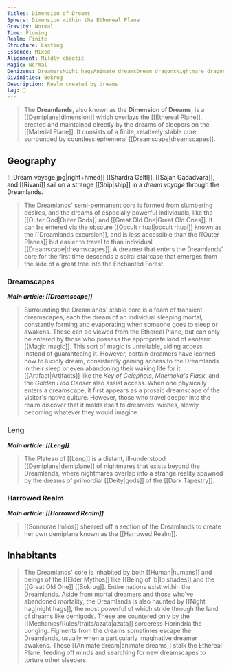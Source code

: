 ```yaml
---
Titles: Dimension of Dreams
Sphere: Dimension within the Ethereal Plane
Gravity: Normal
Time: Flowing
Realm: Finite
Structure: Lasting
Essence: Mixed
Alignment: Mildly chaotic
Magic: Normal
Denizens: DreamersNight hagsAnimate dreamsDream dragonsNightmare dragonsCatsMoon-beastsLeng ghouls
Divinities: Bokrug
Description: Realm created by dreams
tag: 🌌
---
```


> The **Dreamlands**, also known as the **Dimension of Dreams**, is a [[Demiplane|dimension]] which overlays the [[Ethereal Plane]], created and maintained directly by the dreams of sleepers on the [[Material Plane]]. It consists of a finite, relatively stable core, surrounded by countless ephemeral [[Dreamscape|dreamscapes]].



## Geography

![[Dream_voyage.jpg|right+hmed]] 
 [[Shardra Geltl]], [[Sajan Gadadvara]], and [[Rivani]] sail on a strange [[Ship|ship]] in a *dream voyage* through the Dreamlands.
> The Dreamlands' semi-permanent core is formed from slumbering desires, and the dreams of especially powerful individuals, like the [[Outer God|Outer Gods]] and [[Great Old One|Great Old Ones]]. It can be entered via the obscure [[Occult ritual|occult ritual]] known as the [[Dreamlands excursion]], and is less accessible than the [[Outer Planes]] but easier to travel to than individual [[Dreamscape|dreamscapes]]. A dreamer that enters the Dreamlands' core for the first time descends a spiral staircase that emerges from the side of a great tree into the Enchanted Forest.


### Dreamscapes

***Main article: [[Dreamscape]]***
> Surrounding the Dreamlands' stable core is a foam of transient dreamscapes, each the dream of an individual sleeping mortal, constantly forming and evaporating when someone goes to sleep or awakens. These can be viewed from the Ethereal Plane, but can only be entered by those who possess the appropriate kind of esoteric [[Magic|magic]]. This sort of magic is unreliable, aiding access instead of guaranteeing it. However, certain dreamers have learned how to lucidly dream, consistently gaining access to the Dreamlands in their sleep or even abandoning their waking life for it. [[Artifact|Artifacts]] like the *Key of Celephais*, *Mnemoka's Flask*, and the *Golden Liao Censer* also assist access.
> When one physically enters a dreamscape, it first appears as a prosaic dreamscape of the visitor's native culture. However, those who travel deeper into the realm discover that it molds itself to dreamers' wishes, slowly becoming whatever they would imagine.


### Leng

***Main article: [[Leng]]***
> The Plateau of [[Leng]] is a distant, ill-understood [[Demiplane|demiplane]] of nightmares that exists beyond the Dreamlands, where nightmares overlap into a strange reality spawned by the dreams of primordial [[Deity|gods]] of the [[Dark Tapestry]].


### Harrowed Realm

***Main article: [[Harrowed Realm]]***
> [[Sonnorae Imlios]] sheared off a section of the Dreamlands to create her own demiplane known as the [[Harrowed Realm]].


## Inhabitants

> The Dreamlands' core is inhabited by both [[Human|humans]] and beings of the [[Elder Mythos]] like [[Being of Ib|Ib shades]] and the [[Great Old One]] [[Bokrug]]. Entire nations exist within the Dreamlands.
> Aside from mortal dreamers and those who've abandoned mortality, the Dreamlands is also haunted by [[Night hag|night hags]], the most powerful of which stride through the land of dreams like demigods. These are countered only by the [[Mechanics/Rules/traits/azata|azata]] sorceress Fiorindria the Longing.
> Figments from the dreams sometimes escape the Dreamlands, usually when a particularly imaginative dreamer awakens. These [[Animate dream|animate dreams]] stalk the Ethereal Plane, feeding off minds and searching for new dreamscapes to torture other sleepers.








